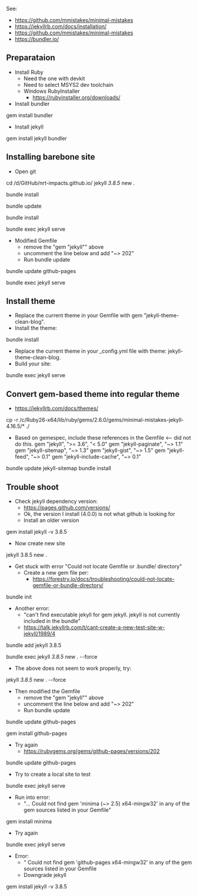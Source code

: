 See:
- https://github.com/mmistakes/minimal-mistakes
- https://jekyllrb.com/docs/installation/
- https://github.com/mmistakes/minimal-mistakes
- https://bundler.io/

## Preparataion
- Install Ruby
  - Need the one with devkit
  - Need to select MSYS2 dev toolchain
  - Windows RubyInstaller
    - https://rubyinstaller.org/downloads/
- Install bundler

gem install bundler

- Install jekyll

gem install jekyll bundler

## Installing barebone site
- Open git

cd /d/GitHub/nrt-impacts.github.io/
jekyll _3.8.5_ new .

bundle install

bundle update

bundle install

bundle exec jekyll serve

- Modified Gemfile
  - remove the "gem "jekyll"" above 
  - uncomment the line below and add "~> 202"
  - Run bundle update
  
bundle update github-pages

bundle exec jekyll serve

## Install theme
- Replace the current theme in your Gemfile with gem "jekyll-theme-clean-blog".
- Install the theme: 

bundle install

- Replace the current theme in your _config.yml file with theme: jekyll-theme-clean-blog.
- Build your site: 

bundle exec jekyll serve

## Convert gem-based theme into regular theme
- https://jekyllrb.com/docs/themes/

cp -r /c/Ruby26-x64/lib/ruby/gems/2.6.0/gems/minimal-mistakes-jekyll-4.16.5/* ./

- Based on gemespec, include these references in the Gemfile <-- did not do this.
  gem "jekyll", ">= 3.6", "< 5.0"
  gem "jekyll-paginate", "~> 1.1"
  gem "jekyll-sitemap", "~> 1.3"
  gem "jekyll-gist", "~> 1.5"
  gem "jekyll-feed", "~> 0.1"
  gem "jekyll-include-cache", "~> 0.1"

bundle update jekyll-sitemap
bundle install

## Trouble shoot
- Check jekyll dependency version:
  - https://pages.github.com/versions/
  - Ok, the version I install (4.0.0) is not what github is looking for
  - Install an older version

gem install jekyll -v 3.8.5

- Now create new site

jekyll 3.8.5 new .

- Get stuck with error "Could not locate Gemfile or .bundle/ directory"
  - Create a new gem file per:
    - https://forestry.io/docs/troubleshooting/could-not-locate-gemfile-or-bundle-directory/

bundle init

- Another error:
  - "can't find executable jekyll for gem jekyll. jekyll is not currently included in the bundle"
  - https://talk.jekyllrb.com/t/cant-create-a-new-test-site-w-jekyll/1989/4
  
bundle add jekyll 3.8.5

bundle exec jekyll _3.8.5_ new . --force

- The above does not seem to work properly, try:

jekyll _3.8.5_ new . --force

- Then modified the Gemfile
  - remove the "gem "jekyll"" above 
  - uncomment the line below and add "~> 202"
  - Run bundle update
  
bundle update github-pages

gem install github-pages

- Try again
  - https://rubygems.org/gems/github-pages/versions/202

bundle update github-pages

- Try to create a local site to test

bundle exec jekyll serve

- Run into error:
  - "... Could not find gem 'minima (~> 2.5) x64-mingw32' in any of the gem sources listed in your Gemfile"
  
gem install minima

- Try again

bundle exec jekyll serve

- Error: 
  - " Could not find gem 'github-pages x64-mingw32' in any of the gem sources listed in your Gemfile
  - Downgrade jekyll

gem install jekyll -v 3.8.5


